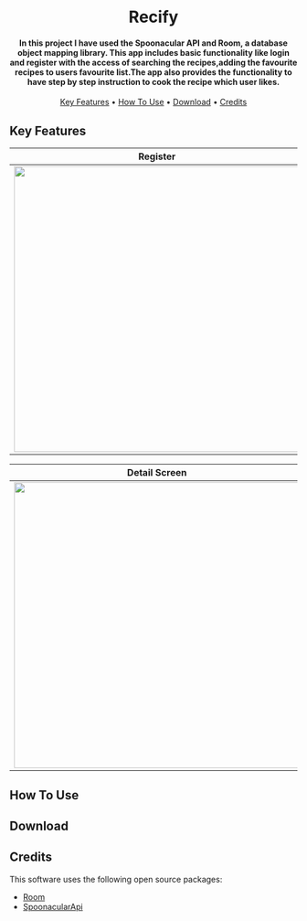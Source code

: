 <h1 align="center">
  <br>
  Recify
  <br>
</h1>

<h4 align="center">In this project I have used the Spoonacular API and Room, a database object mapping library. This app includes basic functionality like login and register with the access of searching the recipes,adding the favourite recipes to users favourite list.The app also provides the functionality to have step by step instruction to cook the recipe which user likes.</h4>

<p align="center">
  <a href="#key-features">Key Features</a> •
  <a href="#how-to-use">How To Use</a> •
  <a href="#download">Download</a> •
  <a href="#credits">Credits</a>
</p>

## Key Features

  |Register|Login|Home Screen|Search Screen|
| ------------- | ------------- | ------------- | ------------- |
|   <img src = "https://user-images.githubusercontent.com/67874545/186757275-07b381bd-089d-4ce7-b7e7-9852437ce165.gif" height = "500"/>  | <img src = "https://user-images.githubusercontent.com/67874545/186766791-df734c79-7329-47a7-ac51-5c58005d99fa.gif" height = "500"/>  | <img src = "https://user-images.githubusercontent.com/67874545/186767896-995fc135-a0bb-478d-a378-c57b7e3be3e7.gif" height = "500"/>  |<img src = "https://user-images.githubusercontent.com/67874545/186768340-6506eb73-6d3b-4434-8ff0-591e7f949dd6.gif" height = "500"/>  
  
  |Detail Screen|Add Favourite|Delete Favourite|Logout|
| ------------- | ------------- | ------------- | ------------- |
|   <img src = "https://user-images.githubusercontent.com/67874545/186769578-178941a6-4479-4051-9190-b0630c103f50.gif" height = "500"/>  | <img src = "https://user-images.githubusercontent.com/67874545/186769696-b3d49a33-07bb-4dd3-af31-3a29f7c4e04f.gif" height = "500"/>  | <img src = "https://user-images.githubusercontent.com/67874545/186770025-727c3609-12a0-40ef-82a8-0517dc227534.gif" height = "500"/>  | <img src = "https://user-images.githubusercontent.com/67874545/186770185-cbaea818-bdfa-4885-854d-7b6a407128e6.gif" height = "500"/>  





## How To Use



## Download


## Credits

This software uses the following open source packages:

- [Room](https://developer.android.com/jetpack/androidx/releases/room)
- [SpoonacularApi](https://spoonacular.com/)



